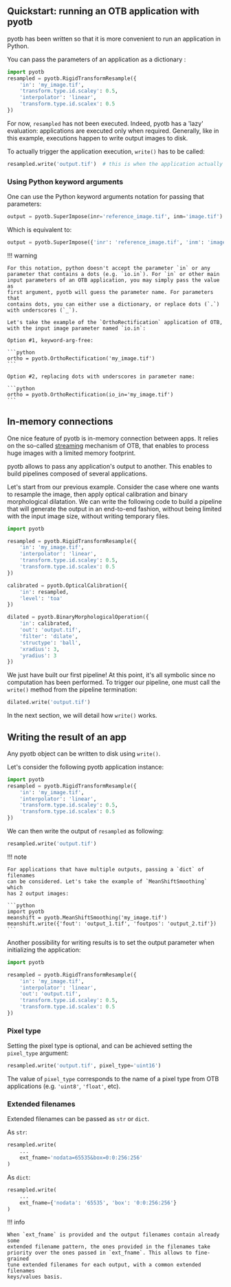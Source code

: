 ## Quickstart: running an OTB application with pyotb

pyotb has been written so that it is more convenient to run an application in 
Python.

You can pass the parameters of an application as a dictionary :

```python
import pyotb
resampled = pyotb.RigidTransformResample({
    'in': 'my_image.tif', 
    'transform.type.id.scaley': 0.5,
    'interpolator': 'linear', 
    'transform.type.id.scalex': 0.5
})
```

For now, `resampled` has not been executed. Indeed, pyotb has a 'lazy' 
evaluation: applications are executed only when required. Generally, like in 
this example, executions happen to write output images to disk. 

To actually trigger the application execution, `write()` has to be called:

```python
resampled.write('output.tif')  # this is when the application actually runs
```

### Using Python keyword arguments

One can use the Python keyword arguments notation for passing that parameters:

```python
output = pyotb.SuperImpose(inr='reference_image.tif', inm='image.tif')
```

Which is equivalent to:

```python
output = pyotb.SuperImpose({'inr': 'reference_image.tif', 'inm': 'image.tif'})
```

!!! warning

    For this notation, python doesn't accept the parameter `in` or any 
    parameter that contains a dots (e.g. `io.in`). For `in` or other main 
    input parameters of an OTB application, you may simply pass the value as 
    first argument, pyotb will guess the parameter name. For parameters that 
    contains dots, you can either use a dictionary, or replace dots (`.`) 
    with underscores (`_`). 

    Let's take the example of the `OrthoRectification` application of OTB, 
    with the input image parameter named `io.in`:

    Option #1, keyword-arg-free:

    ```python
    ortho = pyotb.OrthoRectification('my_image.tif')
    ```
    
    Option #2, replacing dots with underscores in parameter name: 

    ```python
    ortho = pyotb.OrthoRectification(io_in='my_image.tif')
    ``` 

## In-memory connections

One nice feature of pyotb is in-memory connection between apps. It relies on 
the so-called [streaming](https://www.orfeo-toolbox.org/CookBook/C++/StreamingAndThreading.html)
mechanism of OTB, that enables to process huge images with a limited memory 
footprint.

pyotb allows to pass any application's output to another. This enables to 
build pipelines composed of several applications.

Let's start from our previous example. Consider the case where one wants to 
resample the image, then apply optical calibration and binary morphological 
dilatation. We can write the following code to build a pipeline that will
generate the output in an end-to-end fashion, without being limited with the 
input image size, without writing temporary files.

```python
import pyotb

resampled = pyotb.RigidTransformResample({
    'in': 'my_image.tif', 
    'interpolator': 'linear',
    'transform.type.id.scaley': 0.5, 
    'transform.type.id.scalex': 0.5
})

calibrated = pyotb.OpticalCalibration({
    'in': resampled, 
    'level': 'toa'
}) 

dilated = pyotb.BinaryMorphologicalOperation({
    'in': calibrated, 
    'out': 'output.tif', 
    'filter': 'dilate',
    'structype': 'ball', 
    'xradius': 3, 
    'yradius': 3
})
```

We just have built our first pipeline! At this point, it's all symbolic since 
no computation has been performed. To trigger our pipeline, one must call the 
`write()` method from the pipeline termination:

```python
dilated.write('output.tif')
```

In the next section, we will detail how `write()` works. 

## Writing the result of an app

Any pyotb object can be written to disk using `write()`.

Let's consider the following pyotb application instance:

```python
import pyotb
resampled = pyotb.RigidTransformResample({
    'in': 'my_image.tif', 
    'interpolator': 'linear',
    'transform.type.id.scaley': 0.5,
    'transform.type.id.scalex': 0.5
})
```

We can then write the output of `resampled` as following:

```python
resampled.write('output.tif')
```

!!! note

    For applications that have multiple outputs, passing a `dict` of filenames 
    can be considered. Let's take the example of `MeanShiftSmoothing` which 
    has 2 output images:

    ```python
    import pyotb
    meanshift = pyotb.MeanShiftSmoothing('my_image.tif')
    meanshift.write({'fout': 'output_1.tif', 'foutpos': 'output_2.tif'})
    ```

Another possibility for writing results is to set the output parameter when 
initializing the application:

```python
import pyotb

resampled = pyotb.RigidTransformResample({
    'in': 'my_image.tif', 
    'interpolator': 'linear', 
    'out': 'output.tif',
    'transform.type.id.scaley': 0.5,
    'transform.type.id.scalex': 0.5
})
```

### Pixel type

Setting the pixel type is optional, and can be achieved setting the 
`pixel_type` argument: 

```python
resampled.write('output.tif', pixel_type='uint16')
```

The value of `pixel_type` corresponds to the name of a pixel type from OTB 
applications (e.g. `'uint8'`, `'float'`, etc).

### Extended filenames

Extended filenames can be passed as `str` or `dict`.

As `str`:

```python
resampled.write(
    ...
    ext_fname='nodata=65535&box=0:0:256:256'
)
```

As `dict`:

```python
resampled.write(
    ...
    ext_fname={'nodata': '65535', 'box': '0:0:256:256'}
)
```

!!! info

    When `ext_fname` is provided and the output filenames contain already some 
    extended filename pattern, the ones provided in the filenames take 
    priority over the ones passed in `ext_fname`. This allows to fine-grained 
    tune extended filenames for each output, with a common extended filenames 
    keys/values basis.
